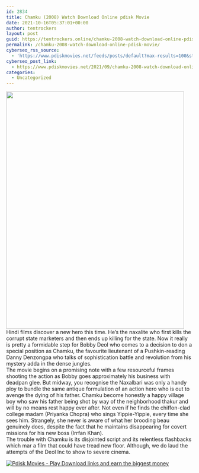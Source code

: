 ```yaml
---
id: 2834
title: Chamku (2008) Watch Download Online pdisk Movie
date: 2021-10-16T05:37:01+00:00
author: tentrockers
layout: post
guid: https://tentrockers.online/chamku-2008-watch-download-online-pdisk-movie/
permalink: /chamku-2008-watch-download-online-pdisk-movie/
cyberseo_rss_source:
  - 'https://www.pdiskmovies.net/feeds/posts/default?max-results=100&start-index=601'
cyberseo_post_link:
  - https://www.pdiskmovies.net/2021/09/chamku-2008-watch-download-online-pdisk.html
categories:
  - Uncategorized
---
```

<div class="separator">
  <a href="https://1.bp.blogspot.com/-Wui9dnVsbeo/YTTy-gS3bOI/AAAAAAAAArs/JeTU7tNwrdooigZ7RX6NyTTDd-1ypw6iACLcBGAsYHQ/s1600/Chamku%2B%25282008%2529%2BWatch%2BDownload%2BOnline%2Bpdisk%2BMovie.jpg" imageanchor="1"><img loading="lazy" border="0" data-original-height="1600" data-original-width="1200" height="640" src="https://1.bp.blogspot.com/-Wui9dnVsbeo/YTTy-gS3bOI/AAAAAAAAArs/JeTU7tNwrdooigZ7RX6NyTTDd-1ypw6iACLcBGAsYHQ/w480-h640/Chamku%2B%25282008%2529%2BWatch%2BDownload%2BOnline%2Bpdisk%2BMovie.jpg" width="480" /></a>
</div>



<div>
  <span>Hindi films discover a new hero this time. He&#8217;s the naxalite who first kills the corrupt state marketers and then ends up killing for the state. Now it really is pretty a formidable step for Bobby Deol who comes to a decision to don a special position as Chamku, the favourite lieutenant of a Pushkin-reading Danny Denzongpa who talks of sophistication battle and revolution from his mystery adda in the dense jungles.</span>
</div>

<div>
  <div>
    <span>The movie begins on a promising note with a few resourceful frames shooting the action as Bobby goes approximately his business with deadpan glee. But midway, you recognise the Naxalbari was only a handy ploy to bundle the same antique formulation of an action hero who is out to avenge the dying of his father. Chamku become honestly a happy village boy who saw his father being shot by way of the neighborhood thakur and will by no means rest happy ever after. Not even if he finds the chiffon-clad college madam (Priyanka Chopra) who sings Yippie-Yippie, every time she sees him. Strangely, she never is aware of what her brooding beau genuinely does, despite the fact that he maintains disappearing for covert missions for his new boss (Irrfan Khan).</span>
  </div>
  
  <div>
    <span>The trouble with Chamku is its disjointed script and its relentless flashbacks which mar a film that could have tread new floor. Although, we do laud the attempts of the Deol Inc to show to severe cinema.</span>
  </div>
</div>

[![](https://1.bp.blogspot.com/-KJZYdQTn3nw/YS8VdIdXMyI/AAAAAAAAaw4/BR8dsGkpxw0T8C_4G4ALfMA7cP79KN3kwCLcBGAsYHQ/w400-h58/play_download_buttuons-removebg-preview.png "Pdisk Movies - Play Download links and earn the biggest money")](https://kofilink.com/1/bnYyano1MDAxYmc5?dn=1)